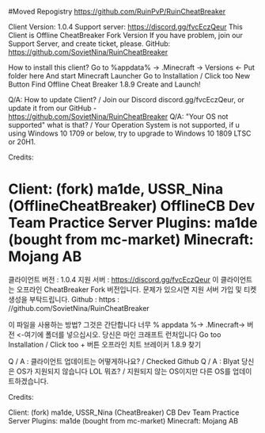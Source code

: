 #Moved Repogistry
https://github.com/RuinPvP/RuinCheatBreaker

Client Version: 1.0.4
Support server: https://discord.gg/fvcEczQeur
This Client is Offline CheatBreaker Fork Version
If you have problem, join our Support Server, and create ticket, please.
GitHub: https://github.com/SovietNina/RuinCheatBreaker

How to install this client?
Go to %appdata% -> .Minecraft -> Versions <- Put folder here
And start Minecraft Launcher 
Go to Installation / Click too New Button
Find Offline Cheat Breaker 1.8.9
Create and Launch!

Q/A: How to update Client? / Join our Discord discord.gg/fvcEczQeur, or update it from our GitHub - https://github.com/SovietNina/RuinCheatBreaker
Q/A: "Your OS not supported" what is that? / Your Operation System is not supported, if u using Windows 10 1709 or below, try to upgrade to Windows 10 1809 LTSC or 20H1.

Credits:

Client: (fork) ma1de, USSR_Nina (OfflineCheatBreaker) OfflineCB Dev Team
Practice Server Plugins: ma1de (bought from mc-market)
Minecraft: Mojang AB
===============================================================================
클라이언트 버전 : 1.0.4
지원 서버 : https://discord.gg/fvcEczQeur
이 클라이언트는 오프라인 CheatBreaker Fork 버전입니다.
문제가 있으시면 지원 서버 가입 및 티켓 생성을 부탁드립니다.
Github : https : //github.com/SovietNina/RuinCheatBreaker

이 파일을 사용하는 방법?
그것은 간단합니다
너무 % appdata %-> .Minecraft-> 버전 <-여기에 폴더를 넣으십시오.
당신은 마인 크래프트 런처입니다
Go too Installation / Click too + 버튼
오프라인 치트 브레이커 1.8.9 찾기

Q / A : 클라이언트 업데이트는 어떻게하나요? / Checked Github
Q / A : Blyat 당신은 OS가 지원되지 않습니다 LOL 뭐죠? / 지원되지 않는 OS이지만 다른 OS를 업데이트하겠습니다.

Credits:

Client: (fork) ma1de, USSR_Nina (CheatBreaker) CB Dev Team
Practice Server Plugins: ma1de (bought from mc-market)
Minecraft: Mojang AB
